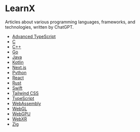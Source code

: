 # LearnX

Articles about various programming languages, frameworks, and technologies,
written by ChatGPT.

<!-- TOPICS START -->

- [Advanced TypeScript](./topics/advanced-typescript.md)
- [C](./topics/c.md)
- [C++](./topics/c.md)
- [Go](./topics/go.md)
- [Java](./topics/java.md)
- [Kotlin](./topics/kotlin.md)
- [Next.js](./topics/nextjs.md)
- [Python](./topics/python.md)
- [React](./topics/react.md)
- [Rust](./topics/rust.md)
- [Swift](./topics/swift.md)
- [Tailwind CSS](./topics/tailwind-css.md)
- [TypeScript](./topics/typescript.md)
- [WebAssembly](./topics/webassembly.md)
- [WebGL](./topics/webgl.md)
- [WebGPU](./topics/webgpu.md)
- [WebXR](./topics/webxr.md)
- [Zig](./topics/zig.md)

<!-- TOPICS END -->
